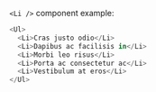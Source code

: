 `<Li />` component example:

```js
<Ul>
  <Li>Cras justo odio</Li>
  <Li>Dapibus ac facilisis in</Li>
  <Li>Morbi leo risus</Li>
  <Li>Porta ac consectetur ac</Li>
  <Li>Vestibulum at eros</Li>
</Ul>
```
